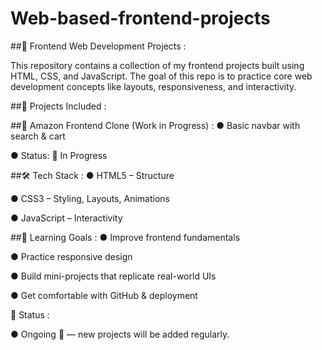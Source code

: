 # Web-based-frontend-projects

##🎨 Frontend Web Development Projects :

This repository contains a collection of my frontend projects built using HTML, CSS, and JavaScript.
The goal of this repo is to practice core web development concepts like layouts, responsiveness, and interactivity.

##📂 Projects Included :

##🛒 Amazon Frontend Clone (Work in Progress) : 
● Basic navbar with search & cart

● Status: 🚧 In Progress


##🛠️ Tech Stack : 
● HTML5 – Structure

● CSS3 – Styling, Layouts, Animations

● JavaScript – Interactivity

##🎯 Learning Goals : 
● Improve frontend fundamentals

● Practice responsive design

● Build mini-projects that replicate real-world UIs

● Get comfortable with GitHub & deployment



📌 Status : 

● Ongoing 🚧 — new projects will be added regularly.

